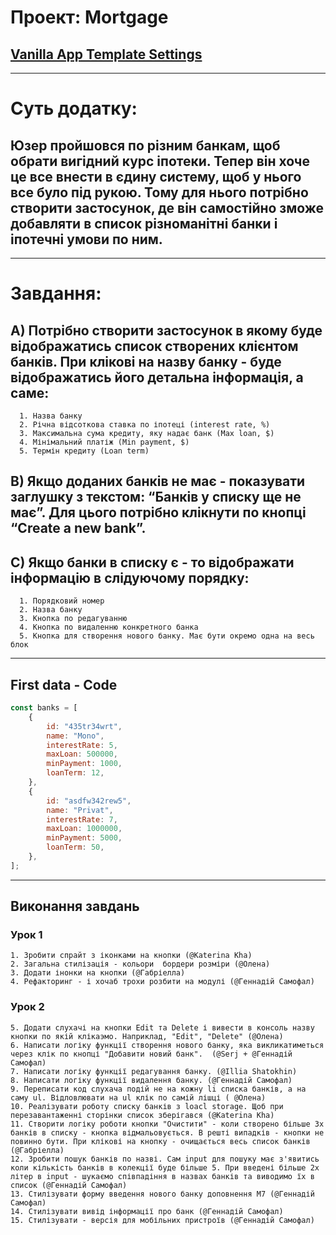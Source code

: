 # Проект: Mortgage

## [Vanilla App Template Settings](Vanilla.md)
---
# Суть додатку:
   Юзер пройшовся по різним банкам, щоб обрати вигідний курс іпотеки. Тепер він хоче це все внести в єдину систему, щоб у нього все було під рукою. Тому для нього потрібно створити застосунок, де він самостійно зможе добавляти в список різноманітні банки і іпотечні умови по ним.
   ---
---

# Завдання:

   A) Потрібно створити застосунок в якому буде відображатись список створених клієнтом банків. При клікові на назву банку - буде відображатись його детальна інформація, а саме:  
   ---

      1. Назва банку
      2. Річна відсоткова ставка по іпотеці (interest rate, %)
      3. Максимальна сума кредиту, яку надає банк (Max loan, $) 
      4. Мінімальний платіж (Min payment, $)
      5. Термін кредиту (Loan term)
   
   B) Якщо доданих банків не має - показувати заглушку з текстом: “Банків у списку ще не має”. Для цього потрібно клікнути по кнопці “Create a new bank”.
   ---
    
   C) Якщо банки в списку є - то відображати інформацію в слідуючому порядку:
   ---
      1. Порядковий номер
      2. Назва банку
      3. Кнопка по редагуванню
      4. Кнопка по видаленню конкретного банка
      5. Кнопка для створення нового банку. Має бути окремо одна на весь блок

---
## First data - Code

```js 
const banks = [
    {
        id: "435tr34wrt",
        name: "Mono",
        interestRate: 5,
        maxLoan: 500000,
        minPayment: 1000,
        loanTerm: 12,
    },
    {
        id: "asdfw342rew5",
        name: "Privat",
        interestRate: 7,
        maxLoan: 1000000,
        minPayment: 5000,
        loanTerm: 50,
    },
];

```
___
## Виконання завдань

### Урок 1
    
    1. Зробити спрайт з іконками на кнопки (@Katerina Kha)
    2. Загальна стилізація - кольори  бордери розміри (@Олена)
    3. Додати інонки на кнопки (@Габріелла)
    4. Рефакторинг - і хочаб трохи розбити на модулі (@Геннадій Самофал)
### Урок 2
    5. Додати слухачі на кнопки Edit та Delete і вивести в консоль назву кнопки по якій клікаэмо. Наприклад, "Edit", "Delete" (@Олена)
    6. Написати логіку функції створення нового банку, яка викликатиметься через клік по кнопці "Добавити новий банк".  (@Serj + @Геннадій Самофал)
    7. Написати логіку функції редагування банку. (@Illia Shatokhin)
    8. Написати логіку функції видалення банку. (@Геннадій Самофал)
    9. Переписати код слухача подій не на кожну li списка банків, а на саму ul. Відловлювати на ul клік по самій лішці ( @Олена)
    10. Реалізувати роботу списку банків з loacl storage. Щоб при перезавантаженні сторінки список зберігався (@Katerina Kha)
    11. Створити логіку роботи кнопки "Очистити" - коли створено більше 3х банків в списку - кнопка відмальовується. В решті випадків - кнопки не повинно бути. При клікові на кнопку - очищається весь список банків (@Габріелла)
    12. Зробити пошук банків по назві. Сам input для пошуку має з'явитись коли кількість банків в колекції буде більше 5. При введені більше 2х літер в input - шукаємо співпадіння в назвах банків та виводимо їх в список (@Геннадій Самофал)
    13. Стилізувати форму введення нового банку доповнення М7 (@Геннадій Самофал)
    14. Стилізувати вивід інформації про банк (@Геннадій Самофал)
    15. Стилізувати - версія для мобільних пристроїв (@Геннадій Самофал)